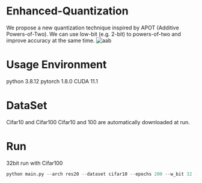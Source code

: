 # Enhanced-Quantization
We propose a new quantization technique inspired by APOT (Additive Powers-of-Two).
We can use low-bit (e.g. 2-bit) to powers-of-two and improve accuracy at the same time.
![aab](https://user-images.githubusercontent.com/51831143/185300574-94f63f11-891d-4d22-9036-bb2fae4311f0.png)

# Usage Environment
python 3.8.12
pytorch 1.8.0
CUDA 11.1

# DataSet
Cifar10 and Cifar100
Cifar10 and 100 are automatically downloaded at run.


# Run
32bit run with Cifar100
```python 
python main.py --arch res20 --dataset cifar10 --epochs 200 --w_bit 32 -id 0,1 --wd 1e-4
```


